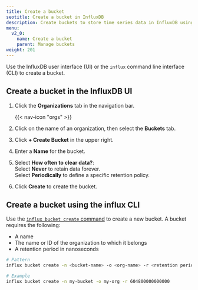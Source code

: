 ```yaml
---
title: Create a bucket
seotitle: Create a bucket in InfluxDB
description: Create buckets to store time series data in InfluxDB using the InfluxDB UI or the influx CLI.
menu:
  v2_0:
    name: Create a bucket
    parent: Manage buckets
weight: 201
---
```


Use the InfluxDB user interface (UI) or the `influx` command line interface (CLI)
to create a bucket.

## Create a bucket in the InfluxDB UI

1. Click the **Organizations** tab in the navigation bar.

    {{< nav-icon "orgs" >}}

2. Click on the name of an organization, then select the **Buckets** tab.
3. Click **+ Create Bucket** in the upper right.
4. Enter a **Name** for the bucket.
5. Select **How often to clear data?**:  
    Select **Never** to retain data forever.  
    Select **Periodically** to define a specific retention policy.
5. Click **Create** to create the bucket.

## Create a bucket using the influx CLI

Use the [`influx bucket create` command](/v2.0/reference/cli/influx/bucket/create)
to create a new bucket. A bucket requires the following:

- A name
- The name or ID of the organization to which it belongs
- A retention period in nanoseconds

```sh
# Pattern
influx bucket create -n <bucket-name> -o <org-name> -r <retention period in nanoseconds>

# Example
influx bucket create -n my-bucket -o my-org -r 604800000000000
```
